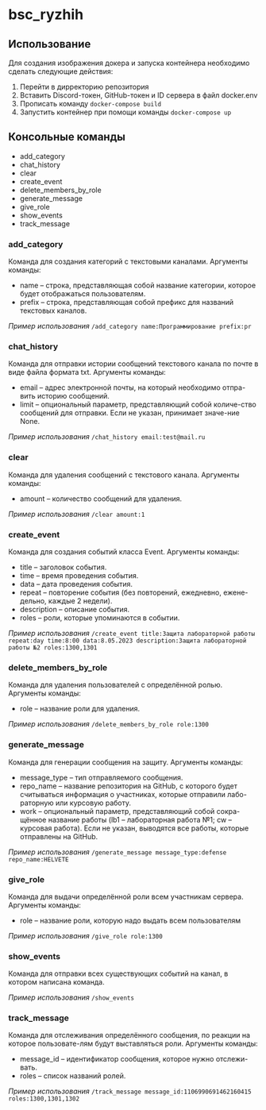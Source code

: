 
# bsc_ryzhih

## Использование
Для создания изображения докера и запуска контейнера необходимо сделать следующие действия:

1. Перейти в дирректорию репозитория
2. Вставить Discord-токен, GitHub-токен и ID сервера в файл docker.env
3. Прописать команду `docker-compose build`
4. Запустить контейнер при помощи команды `docker-compose up`

## Консольные команды

- add_category
- chat_history
- clear
- create_event
- delete_members_by_role
- generate_message
- give_role
- show_events
- track_message

### add_category
Команда для создания категорий с текстовыми каналами.
Аргументы команды:
- name – строка, представляющая собой название категории, которое будет отображаться пользователям.
- prefix – строка, представляющая собой префикс для названий текстовых каналов.

_Пример использования_
`/add_category name:Программирование prefix:pr`

### chat_history
Команда для отправки истории сообщений текстового канала по почте в виде файла формата txt.
Аргументы команды:
- email – адрес электронной почты, на который необходимо отпра-вить историю сообщений.
- limit – опциональный параметр, представляющий собой количе-ство сообщений для отправки. Если не указан, принимает значе-ние None.

_Пример использования_
`/chat_history email:test@mail.ru`

### clear
Команда для удаления сообщений с текстового канала.
Аргументы команды:
- amount – количество сообщений для удаления.

_Пример использования_
`/clear amount:1`

### create_event
Команда для создания событий класса Event.
Аргументы команды:
- title – заголовок события.
- time – время проведения события.
- data – дата проведения события.
- repeat – повторение события (без повторений, ежедневно, ежене-дельно, каждые 2 недели).
- description – описание события.
- roles – роли, которые упоминаются в событии.


_Пример использования_
`/create_event title:Защита лабораторной работы repeat:day time:8:00 data:8.05.2023 description:Защита лабораторной работы №2 roles:1300,1301`

### delete_members_by_role
Команда для удаления пользователей с определённой ролью.
Аргументы команды:
- role – название роли для удаления.

_Пример использования_
`/delete_members_by_role role:1300`

### generate_message
Команда для генерации сообщения на защиту.
Аргументы команды:
- message_type – тип отправляемого сообщения.
- repo_name – название репозитория на GitHub, с которого будет считываться информация о участниках, которые отправили лабо-раторную или курсовую работу.
- work – опциональный параметр, представляющий собой сокра-щённое название работы (lb1 – лабораторная работа №1; cw – курсовая работа). Если не указан, выводятся все работы, которые отправлены на GitHub.

_Пример использования_
`/generate_message message_type:defense repo_name:HELVETE`

### give_role
Команда для выдачи определённой роли всем участникам сервера.
Аргументы команды:
- role – название роли, которую надо выдать всем пользователям

_Пример использования_
`/give_role role:1300`

### show_events
Команда для отправки всех существующих событий на канал, в котором написана команда.

_Пример использования_
`/show_events`

### track_message
Команда для отслеживания определённого сообщения, по реакции на которое пользовате-лям будут выставляться роли.
Аргументы команды:
- message_id – идентификатор сообщения, которое нужно отслежи-вать.
- roles – список названий ролей.

_Пример использования_
`/track_message message_id:1106990691462160415 roles:1300,1301,1302`
